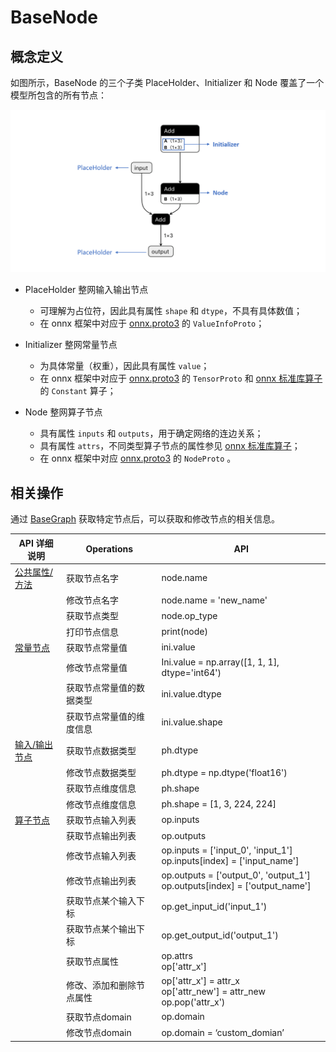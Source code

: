 # BaseNode

## 概念定义

如图所示，BaseNode 的三个子类 PlaceHolder、Initializer 和 Node 覆盖了一个模型所包含的所有节点：

![basenode](../img/basenode.png)

- PlaceHolder 整网输入输出节点
  - 可理解为占位符，因此具有属性 `shape` 和 `dtype`，不具有具体数值；
  - 在 onnx 框架中对应于 [onnx.proto3](https://gitee.com/link?target=https%3A%2F%2Fgithub.com%2Fonnx%2Fonnx%2Fblob%2Fmaster%2Fonnx%2Fonnx.proto3) 的 `ValueInfoProto`；

- Initializer 整网常量节点
  - 为具体常量（权重），因此具有属性 `value`；
  - 在 onnx 框架中对应于 [onnx.proto3](https://gitee.com/link?target=https%3A%2F%2Fgithub.com%2Fonnx%2Fonnx%2Fblob%2Fmaster%2Fonnx%2Fonnx.proto3) 的 `TensorProto` 和 [onnx 标准库算子](https://gitee.com/link?target=https%3A%2F%2Fgithub.com%2Fonnx%2Fonnx%2Fblob%2Fmaster%2Fdocs%2FOperators.md) 的 `Constant` 算子；
  
- Node 整网算子节点
  - 具有属性 `inputs` 和 `outputs`，用于确定网络的连边关系；
  - 具有属性 `attrs`，不同类型算子节点的属性参见 [onnx 标准库算子](https://gitee.com/link?target=https%3A%2F%2Fgithub.com%2Fonnx%2Fonnx%2Fblob%2Fmaster%2Fdocs%2FOperators.md)；
  - 在 onnx 框架中对应 [onnx.proto3](https://gitee.com/link?target=https%3A%2F%2Fgithub.com%2Fonnx%2Fonnx%2Fblob%2Fmaster%2Fonnx%2Fonnx.proto3) 的 `NodeProto` 。

## 相关操作

通过 [BaseGraph](./graph_refactor_BaseGraph.md) 获取特定节点后，可以获取和修改节点的相关信息。

| API 详细说明                                          | Operations               | API                                                          |
| ----------------------------------------------------- | ------------------------ | ------------------------------------------------------------ |
| [公共属性/方法](./graph_refactor_API.md#公共属性方法) | 获取节点名字             | node.name                                                    |
|                                                       | 修改节点名字             | node.name = 'new_name'                                       |
|                                                       | 获取节点类型             | node.op_type                                                 |
|                                                       | 打印节点信息             | print(node)                                                  |
| [常量节点](./graph_refactor_API.md#常量节点)          | 获取节点常量值           | ini.value                                                    |
|                                                       | 修改节点常量值           | Ini.value = np.array([1, 1, 1], dtype='int64')               |
|                                                       | 获取节点常量值的数据类型 | ini.value.dtype                                              |
|                                                       | 获取节点常量值的维度信息 | ini.value.shape                                              |
| [输入/输出节点](./graph_refactor_API.md#输入输出节点) | 获取节点数据类型         | ph.dtype                                                     |
|                                                       | 修改节点数据类型         | ph.dtype = np.dtype('float16')                               |
|                                                       | 获取节点维度信息         | ph.shape                                                     |
|                                                       | 修改节点维度信息         | ph.shape = [1, 3, 224, 224]                                  |
| [算子节点](./graph_refactor_API.md#算子节点)          | 获取节点输入列表         | op.inputs                                                    |
|                                                       | 获取节点输出列表         | op.outputs                                                   |
|                                                       | 修改节点输入列表         | op.inputs = ['input_0', 'input_1']<br />op.inputs[index] = ['input_name'] |
|                                                       | 修改节点输出列表         | op.outputs = ['output_0', 'output_1']<br />op.outputs[index] = ['output_name'] |
|                                                       | 获取节点某个输入下标     | op.get_input_id('input_1')                                   |
|                                                       | 获取节点某个输出下标     | op.get_output_id('output_1')                                 |
|                                                       | 获取节点属性             | op.attrs<br />op['attr_x']                                   |
|                                                       | 修改、添加和删除节点属性 | op['attr_x'] = attr_x<br />op['attr_new'] = attr_new<br />op.pop('attr_x') |
|                                                       | 获取节点domain           | op.domain                                                    |
|                                                       | 修改节点domain           | op.domain = ‘custom_domian’                                  |


